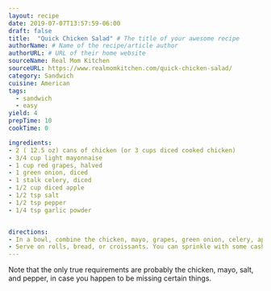 ```yaml
---
layout: recipe
date: 2019-07-07T13:57:59-06:00
draft: false
title:  "Quick Chicken Salad" # The title of your awesome recipe
authorName: # Name of the recipe/article author
authorURL: # URL of their home website
sourceName: Real Mom Kitchen
sourceURL: https://www.realmomkitchen.com/quick-chicken-salad/
category: Sandwich
cuisine: American
tags: 
  - sandwich
  - easy
yield: 4
prepTime: 10
cookTime: 0

ingredients:
- 2 ( 12.5 oz) cans of chicken (or 3 cups diced cooked chicken)
- 3/4 cup light mayonnaise
- 1 cup red grapes, halved
- 1 green onion, diced
- 1 stalk celery, diced
- 1/2 cup diced apple
- 1/2 tsp salt
- 1/2 tsp pepper
- 1/4 tsp garlic powder


directions:
- In a bowl, combine the chicken, mayo, grapes, green onion, celery, apple, salt, pepper, and garlic powder.  Combine until well blended.
- Serve on rolls, bread, or croissants. You can sprinkle with some cashews or pecans if desired, but note that many people with nut allergies usually don't get to eat chicken salad because it often contains nuts, so confirm with guests beforehand.  This can also be served on a lettuce leaf or with saltine crackers. 
---
```


Note that the only true requirements are probably the chicken, mayo, salt, and pepper, in case you happen to be missing certain things.